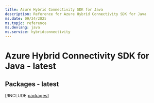 ```yaml
---
title: Azure Hybrid Connectivity SDK for Java
description: Reference for Azure Hybrid Connectivity SDK for Java
ms.date: 09/24/2025
ms.topic: reference
ms.devlang: java
ms.service: hybridconnectivity
---
```

# Azure Hybrid Connectivity SDK for Java - latest
## Packages - latest
[!INCLUDE [packages](hybrid-connectivity-index.md)]